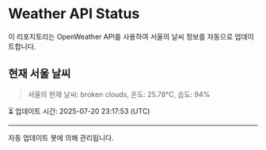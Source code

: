 
# Weather API Status

이 리포지토리는 OpenWeather API를 사용하여 서울의 날씨 정보를 자동으로 업데이트합니다.

## 현재 서울 날씨
> 서울의 현재 날씨: broken clouds, 온도: 25.78°C, 습도: 94%

⏳ 업데이트 시간: 2025-07-20 23:17:53 (UTC)

---
자동 업데이트 봇에 의해 관리됩니다.
